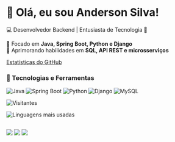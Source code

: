 # 👋 Olá, eu sou Anderson Silva!
💻 Desenvolvedor Backend | Entusiasta de Tecnologia 🚀

🔹 Focado em **Java, Spring Boot, Python e Django**  
🔹 Aprimorando habilidades em **SQL, API REST e microsserviços**  



[Estatísticas do GitHub](https://github-readme-stats.vercel.app/api?username=ArthurSilva007&show_icons=true&theme=dark)

### 🚀 Tecnologias e Ferramentas  
![Java](https://img.shields.io/badge/Java-ED8B00?style=for-the-badge&logo=java&logoColor=white)
![Spring Boot](https://img.shields.io/badge/Spring%20Boot-6DB33F?style=for-the-badge&logo=spring-boot&logoColor=white)
![Python](https://img.shields.io/badge/Python-3776AB?style=for-the-badge&logo=python&logoColor=white)
![Django](https://img.shields.io/badge/Django-092E20?style=for-the-badge&logo=django&logoColor=white)
![MySQL](https://img.shields.io/badge/MySQL-4479A1?style=for-the-badge&logo=mysql&logoColor=white)


![Visitantes](https://komarev.com/ghpvc/?username=seu-usuario&color=green)


![Linguagens mais usadas](https://github-readme-stats.vercel.app/api/top-langs/?username=seu-usuario&layout=compact&theme=dark)
##


<div> 
  <a href="https://www.instagram.com/arthureris/profilecard/?igsh=Y2N2dGljbnhqcTBr" target="_blank"><img src="https://img.shields.io/badge/-Instagram-%23E4405F?style=for-the-badge&logo=instagram&logoColor=white" target="_blank"></a>
  <a href = "mailto:ContatoAndersonSilvaDev01@gmail.com"><img src="https://img.shields.io/badge/-Gmail-%23333?style=for-the-badge&logo=gmail&logoColor=white" target="_blank"></a>
  <a href="https://www.linkedin.com/in/anderson-silva-15b340323/" target="_blank"><img src="https://img.shields.io/badge/-LinkedIn-%230077B5?style=for-the-badge&logo=linkedin&logoColor=white" target="_blank"></a> 
  
</div>

